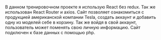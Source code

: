 В данном тренировочном проекте я использую React без redux. Так же использован React Router и axios. Сайт позволяет ознакомиться с продукцией американской компании Tesla, создать аккаунт и добавить одну из моделей себе в корзину. Так же войдя в свой аккаунт, пользователь может поменять свою личную информацию. Сайт подключен к базе данных с помощью php.
